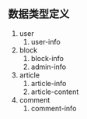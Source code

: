 ## 数据类型定义

1. user
    1. user-info
2. block
    1. block-info
    2. admin-info
3. article
    1. article-info
    2. article-content
4. comment
    1. comment-info
